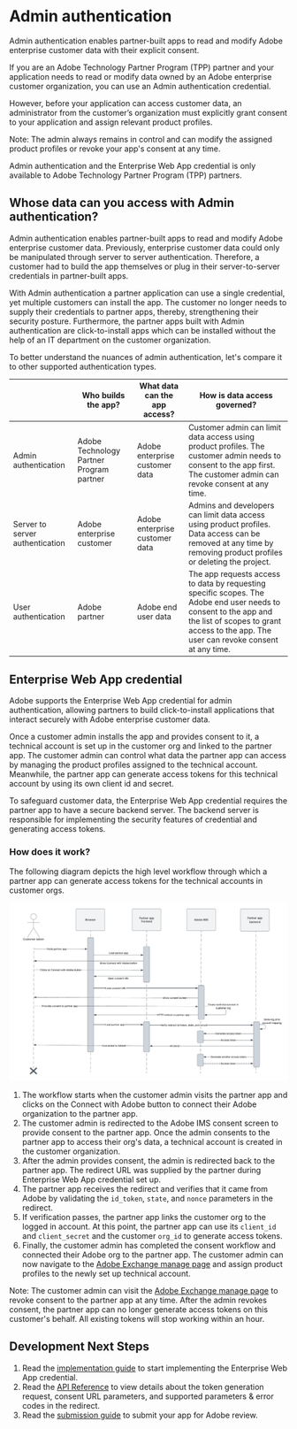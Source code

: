 # Admin authentication

Admin authentication enables partner-built apps to read and modify Adobe enterprise customer data with their explicit consent. 

If you are an Adobe Technology Partner Program (TPP) partner and your application needs to read or modify data owned by an Adobe enterprise customer organization, you can use an Admin authentication credential. 

However, before your application can access customer data, an administrator from the customer’s organization must explicitly grant consent to your application and assign relevant product profiles. 

Note: The admin always remains in control and can modify the assigned product profiles or revoke your app's consent at any time.

<InlineAlert slots="text"/>

Admin authentication and the Enterprise Web App credential is only available to Adobe Technology Partner Program (TPP) partners.


## Whose data can you access with Admin authentication?

Admin authentication enables partner-built apps to read and modify Adobe enterprise customer data. Previously, enterprise customer data could only be manipulated through server to server authentication. Therefore, a customer had to build the app themselves or plug in their server-to-server credentials in partner-built apps. 

With Admin authentication a partner application can use a single credential, yet multiple customers can install the app. The customer no longer needs to supply their credentials to partner apps, thereby, strengthening their security posture. Furthermore, the partner apps built with Admin authentication are click-to-install apps which can be installed without the help of an IT department on the customer organization.

To better understand the nuances of admin authentication, let's compare it to other supported authentication types.

|                                 | Who builds the app?              | What data can the app access?  | How is data access governed?                                                                                                                                                      |
|---------------------------------|----------------------------------|--------------------------------|-----------------------------------------------------------------------------------------------------------------------------------------------------------------------------------|
| Admin authentication            | Adobe Technology Partner Program partner | Adobe enterprise customer data | Customer admin can limit data access using product profiles. The customer admin needs to consent to the app first. The customer admin can revoke consent at any time.             |
| Server to server authentication | Adobe enterprise customer        | Adobe enterprise customer data | Admins and developers can limit data access using product profiles. Data access can be removed at any time by removing product profiles or deleting the project.               |
| User authentication             | Adobe partner                    | Adobe end user data            | The app requests access to data by requesting specific scopes. The Adobe end user needs to consent to the app and the list of scopes to grant access to the app. The user can revoke consent at any time. |


## Enterprise Web App credential

Adobe supports the Enterprise Web App credential for admin authentication, allowing partners to build click-to-install applications that interact securely with Adobe enterprise customer data.

Once a customer admin installs the app and provides consent to it, a technical account is set up in the customer org and linked to the partner app. The customer admin can control what data the partner app can access by managing the product profiles assigned to the technical account. Meanwhile, the partner app can generate access tokens for this technical account by using its own client id and secret.

To safeguard customer data, the Enterprise Web App credential requires the partner app to have a secure backend server. The backend server is responsible for implementing the security features of credential and generating access tokens.

### How does it work?

The following diagram depicts the high level workflow through which a partner app can generate access tokens for the technical accounts in customer orgs.

![](../../../images/enterprise-web-app-generate-access-token-uml.png)

1. The workflow starts when the customer admin visits the partner app and clicks on the Connect with Adobe button to connect their Adobe organization to the partner app.
2. The customer admin is redirected to the Adobe IMS consent screen to provide consent to the partner app. Once the admin consents to the partner app to access their org's data, a technical account is created in the customer organization.
3. After the admin provides consent, the admin is redirected back to the partner app. The redirect URL was supplied by the partner during Enterprise Web App credential set up. 
4. The partner app receives the redirect and verifies that it came from Adobe by validating the `id_token`, `state`, and `nonce` parameters in the redirect. 
5. If verification passes, the partner app links the customer org to the logged in account. At this point, the partner app can use its `client_id` and `client_secret` and the customer `org_id` to generate access tokens.
6. Finally, the customer admin has completed the consent workflow and connected their Adobe org to the partner app. The customer admin can now navigate to the [Adobe Exchange manage page](https://exchange.adobe.com/manage) and assign product profiles to the newly set up technical account.

<InlineAlert slots="text"/>

Note: The customer admin can visit the [Adobe Exchange manage page](https://exchange.adobe.com/manage) to revoke consent to the partner app at any time. After the admin revokes consent, the partner app can no longer generate access tokens on this customer's behalf. All existing tokens will stop working within an hour.


## Development Next Steps

1. Read the [implementation guide](implementation.md) to start implementing the Enterprise Web App credential.
2. Read the [API Reference](ims.md) to view details about the token generation request, consent URL parameters, and supported parameters & error codes in the redirect.
3. Read the [submission guide](https://www.adobe.com/go/dd_ExperienceCloud_Submissions) to submit your app for Adobe review.